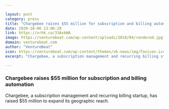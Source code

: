 ```yaml
---

layout: post
category: press
title: "Chargebee raises $55 million for subscription and billing automation"
date: 2020-10-06 13:06:28
link: https://vrhk.co/33AxkWA
image: https://venturebeat.com/wp-content/uploads/2018/04/rendered.jpg?w=1200&strip=all
domain: venturebeat.com
author: "VentureBeat"
icon: https://venturebeat.com/wp-content/themes/vb-news/img/favicon.ico
excerpt: "Chargebee, a subscription management and recurring billing startup, has raised $55 million to expand its geographic reach."

---
```


### Chargebee raises $55 million for subscription and billing automation

Chargebee, a subscription management and recurring billing startup, has raised $55 million to expand its geographic reach.